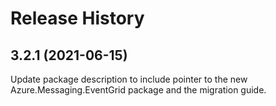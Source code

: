 # Release History

## 3.2.1 (2021-06-15)
Update package description to include pointer to the new Azure.Messaging.EventGrid package and the migration guide.

